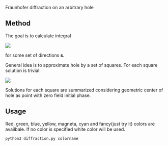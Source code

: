 Fraunhofer diffraction on an arbitrary hole
## Method
The goal is to calculate integral 

<img src="http://latex.codecogs.com/gif.latex?E(\textbf{s}) = \int\limits_{\Omega}e^{ik(\textbf{sr})}" border="0"/> 

for some set of directions **s**.

General idea is to approximate hole by a set of squares. For each square solution is trivial:

<img src="http://latex.codecogs.com/gif.latex?E = \int\limits_{-a/2}^{a/2}\int\limits_{-b/2}^{b/2}e^{ik(s_xx + s_yy)}dxdy = ab\frac{\sin{\alpha}}{\alpha}\frac{\sin{\beta}}{\beta}" border="0"/>

Solutions for each square are summarized considering geometric center of hole as point with zero field initial phase.

## Usage
Red, green, blue, yellow, magneta, cyan and fancy(just try it) colors are availbale. If no color is specified white color will be used.
```bash
python3 diffraction.py colorname
```
